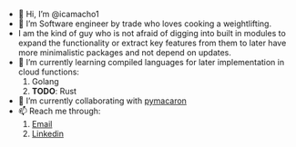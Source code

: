 - 👋 Hi, I’m @icamacho1
- 👀 I’m Software engineer by trade who loves cooking a weightlifting.
- I am the kind of guy who is not afraid of digging into built in modules to expand the functionality or extract key features from them to later have more minimalistic packages and not depend on updates.
- 🌱 I’m currently learning compiled languages for later implementation in cloud functions:
  1. Golang
  2. **TODO**: Rust
- 💞️ I’m currently collaborating with [pymacaron](https://github.com/pymacaron/pymacaron)
- 📫 Reach me through:
  1. [Email](mailto:iker.camacho.h@gmail.com)
  2. [Linkedin](https://linkedin.com/in/iker-camacho-hita)

<!---
icamacho1/icamacho1 is a ✨ special ✨ repository because its `README.md` (this file) appears on your GitHub profile.
You can click the Preview link to take a look at your changes.
--->
